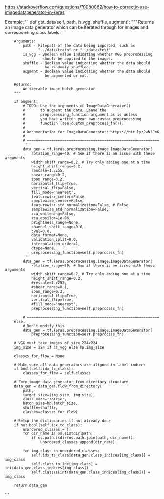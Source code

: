 https://stackoverflow.com/questions/70080062/how-to-correctly-use-imagedatagenerator-in-keras

Example:
'''
def get_data(self, path, is_vgg, shuffle, augment):
        """ Returns an image data generator which can be iterated
        through for images and corresponding class labels.

        Arguments:
            path - Filepath of the data being imported, such as
                   "../data/train" or "../data/test"
            is_vgg - Boolean value indicating whether VGG preprocessing
                     should be applied to the images.
            shuffle - Boolean value indicating whether the data should
                      be randomly shuffled.
            augment - Boolean value indicating whether the data should
                      be augmented or not.

        Returns:
            An iterable image-batch generator
        """

        if augment:
            # TODO: Use the arguments of ImageDataGenerator()
            #       to augment the data. Leave the
            #       preprocessing_function argument as is unless
            #       you have written your own custom preprocessing
            #       function (see custom_preprocess_fn()).
            #
            # Documentation for ImageDataGenerator: https://bit.ly/2wN2EmK
            #
            # ============================================================
            '''
            data_gen = tf.keras.preprocessing.image.ImageDataGenerator(
                rotation_range=40, # See if there is an issue with these arguments
                width_shift_range=0.2, # Try only adding one at a time
                height_shift_range=0.2, 
                rescale=1./255,
                shear_range=0.2,
                zoom_range=0.2,
                horizontal_flip=True,
                vertical_flip=False,
                fill_mode='nearest',
                featurewise_center=False,
                samplewise_center=False,
                featurewise_std_normalization=False, # False
                samplewise_std_normalization=False,
                zca_whitening=False,
                zca_epsilon=1e-06,
                brightness_range=None,
                channel_shift_range=0.0,
                cval=0.0,
                data_format=None,
                validation_split=0.0,
                interpolation_order=1,
                dtype=None,
                preprocessing_function=self.preprocess_fn)
            '''
            data_gen = tf.keras.preprocessing.image.ImageDataGenerator(
                rotation_range=30, # See if there is an issue with these arguments
                width_shift_range=0.2, # Try only adding one at a time
                height_shift_range=0.2, 
                #rescale=1./255,
                #shear_range=0.1,
                zoom_range=0.3,
                horizontal_flip=True,
                vertical_flip=True,
                #fill_mode='nearest',
                preprocessing_function=self.preprocess_fn)

            # ============================================================
        else:
            # Don't modify this
            data_gen = tf.keras.preprocessing.image.ImageDataGenerator(
                preprocessing_function=self.preprocess_fn)

        # VGG must take images of size 224x224
        img_size = 224 if is_vgg else hp.img_size

        classes_for_flow = None

        # Make sure all data generators are aligned in label indices
        if bool(self.idx_to_class):
            classes_for_flow = self.classes

        # Form image data generator from directory structure
        data_gen = data_gen.flow_from_directory(
            path,
            target_size=(img_size, img_size),
            class_mode='sparse',
            batch_size=hp.batch_size,
            shuffle=shuffle,
            classes=classes_for_flow)

        # Setup the dictionaries if not already done
        if not bool(self.idx_to_class):
            unordered_classes = []
            for dir_name in os.listdir(path):
                if os.path.isdir(os.path.join(path, dir_name)):
                    unordered_classes.append(dir_name)

            for img_class in unordered_classes:
                self.idx_to_class[data_gen.class_indices[img_class]] = img_class
                self.class_to_idx[img_class] = int(data_gen.class_indices[img_class])
                self.classes[int(data_gen.class_indices[img_class])] = img_class

        return data_gen
'''